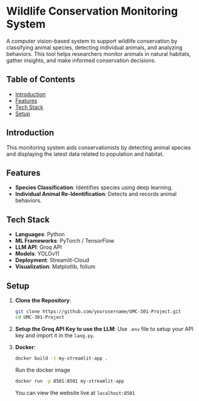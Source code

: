 # Wildlife Conservation Monitoring System

A computer vision-based system to support wildlife conservation by classifying animal species, detecting individual animals, and analyzing behaviors. This tool helps researchers monitor animals in natural habitats, gather insights, and make informed conservation decisions.

## Table of Contents

- [Introduction](#introduction)
- [Features](#features)
- [Tech Stack](#tech-stack)
- [Setup](#setup)

## Introduction

This monitoring system aids conservationists by detecting animal species and displaying the latest data related to population and habitat.

## Features

- **Species Classification**: Identifies species using deep learning.
- **Individual Animal Re-Identification**: Detects and records animal behaviors.

## Tech Stack

- **Languages**: Python
- **ML Frameworks**: PyTorch / TensorFlow
- **LLM API**: Groq API
- **Models**: YOLOv11
- **Deployment**: Streamlit-Cloud
- **Visualization**: Matplotlib, folium

## Setup

1. **Clone the Repository**:
   ```bash
   git clone https://github.com/yourusername/UMC-301-Project.git
   cd UMC-301-Project
   ```
2. **Setup the Groq API Key to use the LLM**:
   Use  `.env` file to setup your API key and import it in the `lang.py`.
   
3. **Docker**:
   ``` bash
   docker build -t my-streamlit-app .
   ```
   Run the docker image
   ``` bash
   docker run -p 8501:8501 my-streamlit-app
   ```
   You can view the website live at `localhost:8501`
